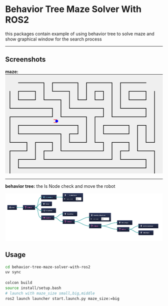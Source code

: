 # Behavior Tree Maze Solver With ROS2

this packages contain example of using behavior tree to solve maze and show graphical window for the search process

---

## Screenshots
**maze:**
![Alt text](screenshots/maze.png)

---

**behavior tree:**
the Is Node check and move the robot

![Alt text](screenshots/behavior_tree_hor1.png)


## Usage
```bash
cd behavior-tree-maze-solver-with-ros2
uv sync

colcon build
source install/setup.bash
# launch with maze_size small,big,middle
ros2 launch launcher start.launch.py maze_size:=big
```